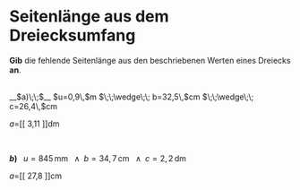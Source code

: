 <!--
version:  0.0.1

language: de


@style
input {
    text-align: center;
}

.flex-container {
    display: flex;
    flex-wrap: wrap;
    align-items: stretch;
    gap: 20px;
}

.flex-child {
    flex: 1;
    min-width: 350px;
    margin-right: 20px;
}

@media (max-width: 400px) {
    .flex-child {
        flex: 100%;
        margin-right: 0;
    }
}
@end

formula: \carry   \textcolor{red}{\scriptsize #1}
formula: \digit   \rlap{\carry{#1}}\phantom{#2}#2
formula: \permil  \text{‰}

import: https://raw.githubusercontent.com/LiaTemplates/Tikz-Jax/main/README.md

script: https://cdn.jsdelivr.net/gh/LiaTemplates/Tikz-Jax@main/dist/index.js


tags: Dreiecke, Länge, Fläche, Umfang, Dezimalzahlen, Einheiten, mittel, normal, Angeben

comment: Berechne die unbekannte Seitenlänge aus dem Umfang einer dreieckigen Fläche in Dezimalzahlen. Achte auf die Einheiten.

author: Martin Lommatzsch

-->




# Seitenlänge aus dem Dreiecksumfang


**Gib** die fehlende Seitenlänge aus den beschriebenen Werten eines Dreiecks **an**.

<br>


<section class="flex-container">


<div class="flex-child">
__$a)\;\;$__ $u=0,9\,$m $\;\;\wedge\;\; b=32,5\,$cm $\;\;\wedge\;\; c=26,4\,$cm

$a=$[[  3,11  ]]dm

<br>
</div>

<div class="flex-child">

__$b)\;\;$__ $u=845\,$mm $\;\;\wedge\;\; b=34,7\,$cm $\;\;\wedge\;\; c=2,2\,$dm

$a=$[[  27,8  ]]cm



</div>

</section>





<br>
<br>
<br>
<br>
<br>